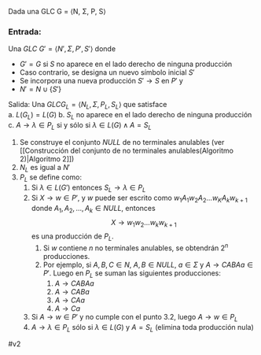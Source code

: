 
Dada una GLC G = ⟨N, Σ, P, S⟩  
### Entrada: 
Una $GLC$ $G' = ⟨N', Σ, P', S'⟩$ donde  
- $G' = G$ si $S$ no aparece en el lado derecho de ninguna producción  
- Caso contrario, se designa un nuevo símbolo inicial $S'$  
- Se incorpora una nueva producción $S' → S$ en $P'$ y  
- $N' = N ∪ \{S'\}$

Salida: Una $GLC G_L = ⟨N_L, Σ, P_L, S_L⟩$ que satisface  
    a. $L(G_L) = L(G)$
    b. $S_L$ no aparece en el lado derecho de ninguna producción  
    c. $A → λ ∈ P_L$ si y sólo si $λ ∈ L(G) \land A = S_L$

1. Se construye el conjunto $NULL$ de no terminales anulables (ver [[Construcción del conjunto de no terminales anulables(Algoritmo 2)|Algoritmo 2]])  
2. $N_L$ es igual a $N'$
3. $P_L$ se define como:  
    1. Si $λ ∈ L(G')$ entonces $S_L → λ ∈ P_L$
	2. Si $X → w ∈ P'$, y $w$ puede ser escrito como $w_1A_1w_2A_2...w_KA_kw_{k+1}$ donde $A_1,A_2,…,A_k \in NULL$, entonces $$X → w_1w_2…w_kw_{k+1}$$ es una producción de $P_L$.
		1. Si $w$ contiene $n$ no terminales anulables, se obtendrán $2^n$ producciones.
		2. Por ejemplo, si $A,B,C ∈ N$, $A,B ∈ NULL$, $a ∈ Σ$ y $A → CABAa ∈ P'$. Luego en $P_L$ se suman las siguientes producciones:           
            1. $A → CABAa$  
            2. $A → CABa$
            3. $A → CAa$  
            4. $A → Ca$  
    3. Si $A → w ∈ P'$ y no cumple con el punto 3.2, luego $A → w ∈ P_L$
    4. $A → λ ∈ P_L$ sólo si $λ ∈ L(G)$ y $A = S_L$ (elimina toda producción nula)

#v2 